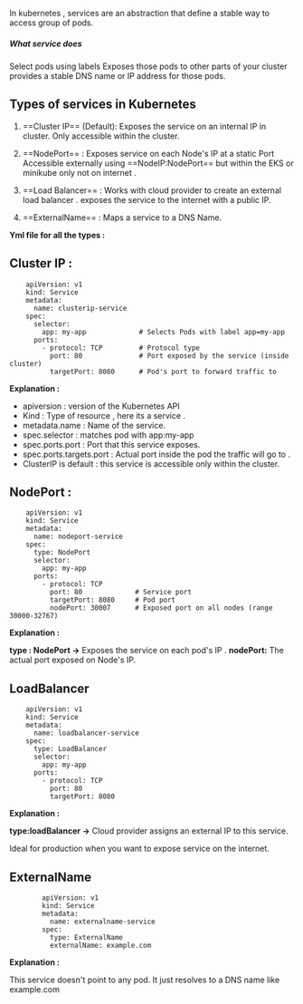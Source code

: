 

In kubernetes , services are an abstraction that define a stable way to access group of pods. 



##### What service does 

Select pods  using labels 
Exposes those pods to other parts of your cluster 
provides a stable DNS name or IP address for those pods. 



## Types of services in Kubernetes 

1. ==Cluster IP== (Default):
		Exposes the service on an internal IP in cluster. 
		Only accessible within the cluster. 


2. ==NodePort== : 
		Exposes service on each Node's IP at a static Port 
		Accessible externally using ==NodeIP:NodePort== but within the EKS or minikube only not on internet . 

3. ==Load Balancer== : 
		Works with cloud provider to create an external load balancer .
		exposes the service to the internet with a public IP. 



4. ==ExternalName== : 
		Maps a service to a DNS Name. 



**Yml file for all the types :** 

## Cluster IP : 

		apiVersion: v1
		kind: Service
		metadata:
		  name: clusterip-service
		spec:
		  selector:
		    app: my-app             # Selects Pods with label app=my-app
		  ports:
		    - protocol: TCP         # Protocol type
		      port: 80              # Port exposed by the service (inside cluster)
		      targetPort: 8080      # Pod's port to forward traffic to




**Explanation :** 

* apiversion : version of the Kubernetes API 
* Kind : Type of resource , here its a service . 
* metadata.name : Name of the service. 
* spec.selector : matches pod with app:my-app
* spec.ports.port : Port that this service exposes.
* spec.ports.targets.port : Actual port inside the pod the traffic will go to . 
* ClusterIP is default : this service is accessible only within the cluster. 




## NodePort : 

		apiVersion: v1
		kind: Service
		metadata:
		  name: nodeport-service
		spec:
		  type: NodePort
		  selector:
		    app: my-app
		  ports:
		    - protocol: TCP
		      port: 80             # Service port
		      targetPort: 8080     # Pod port
		      nodePort: 30007      # Exposed port on all nodes (range 30000-32767)




**Explanation :** 

**type : NodePort ->** Exposes the service on each pod's IP . 
**nodePort:** The actual port exposed on Node's IP. 




## LoadBalancer 

		apiVersion: v1
		kind: Service
		metadata:
		  name: loadbalancer-service
		spec:
		  type: LoadBalancer
		  selector:
		    app: my-app
		  ports:
		    - protocol: TCP
		      port: 80
		      targetPort: 8080
		


**Explanation :** 

**type:loadBalancer ->**  Cloud provider assigns an external IP to this service. 

Ideal for production when you want to expose service on the internet. 


## ExternalName 



			apiVersion: v1
			kind: Service
			metadata:
			  name: externalname-service
			spec:
			  type: ExternalName
			  externalName: example.com



**Explanation :** 

This service doesn't point to any pod. 
It just resolves to a DNS name like example.com


